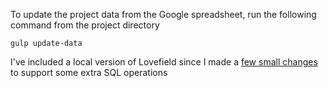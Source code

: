 To update the project data from the Google spreadsheet, run the following command from the project directory

```
gulp update-data
```

I've included a local version of Lovefield since I made a [few small changes](https://github.com/tarling/lovefield/commits/master) to support some extra SQL operations
